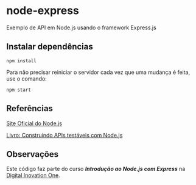 # node-express
Exemplo de API em Node.js usando o framework Express.js

## Instalar dependências
`npm install`

Para não precisar reiniciar o servidor cada vez que uma mudança é feita, use o comando:

`npm start`

## Referências
[Site Oficial do Node.js](https://nodejs.org)

[Livro: Construindo APIs testáveis com Node.js](https://leanpub.com/construindo-apis-testaveis-com-nodejs/read)

## Observações
Este código faz parte do curso **_Introdução ao Node.js com Express_** na [Digital Inovation One](https://digitalinnovation.one).
